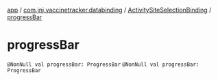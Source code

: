 [app](../../index.md) / [com.jnj.vaccinetracker.databinding](../index.md) / [ActivitySiteSelectionBinding](index.md) / [progressBar](./progress-bar.md)

# progressBar

`@NonNull val progressBar: ProgressBar`
`@NonNull val progressBar: ProgressBar`